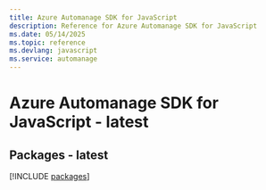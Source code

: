 ```yaml
---
title: Azure Automanage SDK for JavaScript
description: Reference for Azure Automanage SDK for JavaScript
ms.date: 05/14/2025
ms.topic: reference
ms.devlang: javascript
ms.service: automanage
---
```

# Azure Automanage SDK for JavaScript - latest
## Packages - latest
[!INCLUDE [packages](automanage-index.md)]